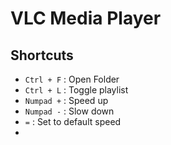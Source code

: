 # VLC Media Player

## Shortcuts

- `Ctrl + F` : Open Folder
- `Ctrl + L` : Toggle playlist
- `Numpad +` : Speed up
- `Numpad -` : Slow down
- `=` : Set to default speed
- 